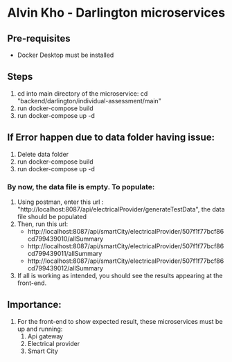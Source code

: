 # Alvin Kho - Darlington microservices

## Pre-requisites
- Docker Desktop must be installed

## Steps

1. cd into main directory of the microservice: cd "backend/darlington/individual-assessment/main"
2. run docker-compose build
3. run docker-compose up -d

## If Error happen due to data folder having issue:
1. Delete data folder
2. run docker-compose build
3. run docker-compose up -d

### By now, the data file is empty. To populate:
1. Using postman, enter this url : "http://localhost:8087/api/electricalProvider/generateTestData", the data file should be populated
2. Then, run this url:
   - http://localhost:8087/api/smartCity/electricalProvider/507f1f77bcf86cd799439010/allSummary
   - http://localhost:8087/api/smartCity/electricalProvider/507f1f77bcf86cd799439011/allSummary
   - http://localhost:8087/api/smartCity/electricalProvider/507f1f77bcf86cd799439012/allSummary
3. If all is working as intended, you should see the results appearing at the front-end.


## Importance:
1. For the front-end to show expected result, these microservices must be up and running:
   1. Api gateway
   2. Electrical provider
   3. Smart City
